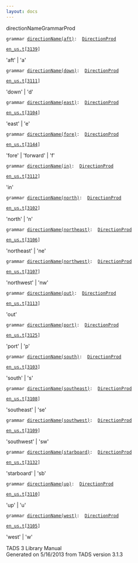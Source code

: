 ```yaml
---
layout: docs
---
```

<span class="title">directionName</span><span class="type">GrammarProd</span>

`grammar `<span class="classExtLink">[`directionName(aft)`](../object/directionName(aft).html)</span>` :   `[`DirectionProd`](../object/DirectionProd.html)

[`en_us.t`](../file/en_us.t.html)`[`[`3139`](../source/en_us.t.html#3139)`]`



'aft' \| 'a'



`grammar `<span class="classExtLink">[`directionName(down)`](../object/directionName(down).html)</span>` :   `[`DirectionProd`](../object/DirectionProd.html)

[`en_us.t`](../file/en_us.t.html)`[`[`3111`](../source/en_us.t.html#3111)`]`



'down' \| 'd'



`grammar `<span class="classExtLink">[`directionName(east)`](../object/directionName(east).html)</span>` :   `[`DirectionProd`](../object/DirectionProd.html)

[`en_us.t`](../file/en_us.t.html)`[`[`3104`](../source/en_us.t.html#3104)`]`



'east' \| 'e'



`grammar `<span class="classExtLink">[`directionName(fore)`](../object/directionName(fore).html)</span>` :   `[`DirectionProd`](../object/DirectionProd.html)

[`en_us.t`](../file/en_us.t.html)`[`[`3144`](../source/en_us.t.html#3144)`]`



'fore' \| 'forward' \| 'f'



`grammar `<span class="classExtLink">[`directionName(in)`](../object/directionName(in).html)</span>` :   `[`DirectionProd`](../object/DirectionProd.html)

[`en_us.t`](../file/en_us.t.html)`[`[`3112`](../source/en_us.t.html#3112)`]`



'in'



`grammar `<span class="classExtLink">[`directionName(north)`](../object/directionName(north).html)</span>` :   `[`DirectionProd`](../object/DirectionProd.html)

[`en_us.t`](../file/en_us.t.html)`[`[`3102`](../source/en_us.t.html#3102)`]`



'north' \| 'n'



`grammar `<span class="classExtLink">[`directionName(northeast)`](../object/directionName(northeast).html)</span>` :   `[`DirectionProd`](../object/DirectionProd.html)

[`en_us.t`](../file/en_us.t.html)`[`[`3106`](../source/en_us.t.html#3106)`]`



'northeast' \| 'ne'



`grammar `<span class="classExtLink">[`directionName(northwest)`](../object/directionName(northwest).html)</span>` :   `[`DirectionProd`](../object/DirectionProd.html)

[`en_us.t`](../file/en_us.t.html)`[`[`3107`](../source/en_us.t.html#3107)`]`



'northwest' \| 'nw'



`grammar `<span class="classExtLink">[`directionName(out)`](../object/directionName(out).html)</span>` :   `[`DirectionProd`](../object/DirectionProd.html)

[`en_us.t`](../file/en_us.t.html)`[`[`3113`](../source/en_us.t.html#3113)`]`



'out'



`grammar `<span class="classExtLink">[`directionName(port)`](../object/directionName(port).html)</span>` :   `[`DirectionProd`](../object/DirectionProd.html)

[`en_us.t`](../file/en_us.t.html)`[`[`3125`](../source/en_us.t.html#3125)`]`



'port' \| 'p'



`grammar `<span class="classExtLink">[`directionName(south)`](../object/directionName(south).html)</span>` :   `[`DirectionProd`](../object/DirectionProd.html)

[`en_us.t`](../file/en_us.t.html)`[`[`3103`](../source/en_us.t.html#3103)`]`



'south' \| 's'



`grammar `<span class="classExtLink">[`directionName(southeast)`](../object/directionName(southeast).html)</span>` :   `[`DirectionProd`](../object/DirectionProd.html)

[`en_us.t`](../file/en_us.t.html)`[`[`3108`](../source/en_us.t.html#3108)`]`



'southeast' \| 'se'



`grammar `<span class="classExtLink">[`directionName(southwest)`](../object/directionName(southwest).html)</span>` :   `[`DirectionProd`](../object/DirectionProd.html)

[`en_us.t`](../file/en_us.t.html)`[`[`3109`](../source/en_us.t.html#3109)`]`



'southwest' \| 'sw'



`grammar `<span class="classExtLink">[`directionName(starboard)`](../object/directionName(starboard).html)</span>` :   `[`DirectionProd`](../object/DirectionProd.html)

[`en_us.t`](../file/en_us.t.html)`[`[`3132`](../source/en_us.t.html#3132)`]`



'starboard' \| 'sb'



`grammar `<span class="classExtLink">[`directionName(up)`](../object/directionName(up).html)</span>` :   `[`DirectionProd`](../object/DirectionProd.html)

[`en_us.t`](../file/en_us.t.html)`[`[`3110`](../source/en_us.t.html#3110)`]`



'up' \| 'u'



`grammar `<span class="classExtLink">[`directionName(west)`](../object/directionName(west).html)</span>` :   `[`DirectionProd`](../object/DirectionProd.html)

[`en_us.t`](../file/en_us.t.html)`[`[`3105`](../source/en_us.t.html#3105)`]`



'west' \| 'w'





TADS 3 Library Manual  
Generated on 5/16/2013 from TADS version 3.1.3


